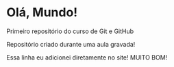 # Olá, Mundo!
 Primeiro repositório do curso de Git e GitHub

 Repositório criado durante uma aula gravada!
 
 Essa linha eu adicionei diretamente no site! MUITO BOM!
